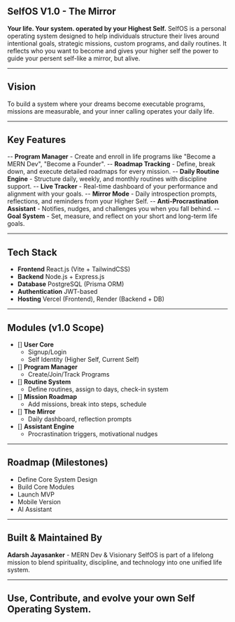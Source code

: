 ## SelfOS V1.0 - The Mirror
**Your life. Your system. operated by your Highest Self.**
SelfOS is a personal operating system designed to help individuals structure their lives around intentional goals, strategic missions, custom programs, and daily routines. It reflects who you want to become and gives your higher self the power to guide your persent self-like a mirror, but alive.

----------------------------------------------------------------------------------------------------

## Vision
To build a system where your dreams become executable programs, missions are measurable, and your inner calling operates your daily life.

---------------------------------------------------------------------------------------------------

## Key Features

-- **Program Manager** - Create and enroll in life programs like "Become a MERN Dev", "Become a Founder".
-- **Roadmap Tracking** - Define, break down, and execute detailed roadmaps for every mission.
-- **Daily Routine Engine** - Structure daily, weekly, and monthly routines with discipline support.
-- **Live Tracker** - Real-time dashboard of your performance and alignment with your goals.
-- **Mirror Mode** - Daily introspection prompts, reflections, and reminders from your Higher Self.
-- **Anti-Procrastination Assistant** - Notifies, nudges, and challenges you when you fall behind.
-- **Goal System** - Set, measure, and reflect on your short and long-term life goals.

-------------------------------------------------------------------------------------------------

## Tech Stack

- **Frontend** React.js (Vite + TailwindCSS)
- **Backend** Node.js + Express.js
- **Database** PostgreSQL (Prisma ORM)
- **Authentication** JWT-based
- **Hosting** Vercel (Frontend), Render (Backend + DB)

-------------------------------------------------------------------------------------------------

## Modules (v1.0 Scope)

- [] **User Core**
   - Signup/Login
   - Self Identity (Higher Self, Current Self)
- [] **Program Manager**
   - Create/Join/Track Programs
- [] **Routine System**
   - Define routines, assign to days, check-in system
- [] **Mission Roadmap**
   - Add missions, break into steps, schedule
- [] **The Mirror**
   - Daily dashboard, reflection prompts
- [] **Assistant Engine**
   - Procrastination triggers, motivational nudges

-------------------------------------------------------------------------------------------------

## Roadmap (Milestones)

- Define Core System Design
- Build Core Modules
- Launch MVP
- Mobile Version
- AI Assistant

-------------------------------------------------------------------------------------------------

## Built & Maintained By

**Adarsh Jayasanker** - MERN Dev & Visionary
SelfOS is part of a lifelong mission to blend spirituality, discipline, and technology into one unified life system.

-------------------------------------------------------------------------------------------------

## Use, Contribute, and evolve your own Self Operating System.
